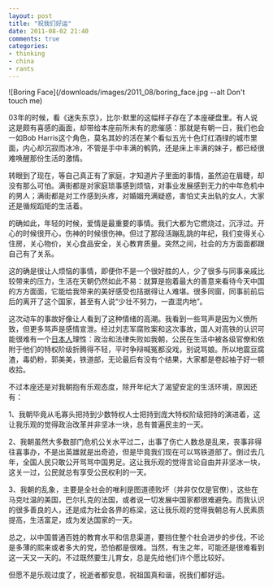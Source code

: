 ```yaml
---
layout: post
title: "祝我们好运"
date: 2011-08-02 21:40
comments: true
categories:
- thinking
- china
- rants
---
```



![Boring Face](/downloads/images/2011_08/boring_face.jpg --alt Don't touch me)


03年的时候，看《迷失东京》，比尔·默里的这幅样子存在了本座硬盘里。有人说这是颇有喜感的画面，却带给本座前所未有的悲催感：那就是有朝一日，我们也会一如Bob Harris这个角色，莫名其妙的活在某个看似五光十色灯红酒绿的城市里面，内心却沉寂而冰冷，不管是手中丰满的鹌鹑，还是床上丰满的妹子，都已经很难唤醒那份生活的激情。

转眼到了现在，等自己真正有了家庭，才知道片子里面的事情，虽然迫在眉睫，却没有那么可怕。满街都是对家庭琐事感到烦恼，对事业发展感到无力的中年危机中的男人；满街都是对工作感到头疼，对婚姻充满疑惑，害怕丈夫出轨的女人，大家还是循规蹈矩的生活着。

的确如此，年轻的时候，爱情是最重要的事情。我们大都为它燃烧过，沉浮过。开心的时候很开心，伤神的时候很伤神。但过了那段活蹦乱跳的年纪，我们变得关心住房，关心物价，关心食品安全，关心教育质量。突然之间，社会的方方面面都跟自己有了关系。

这的确是很让人烦恼的事情，即便你不是一个很好胜的人，少了很多与同事亲戚比较带来的压力，生活在天朝仍然如此不易：就算是抱着最大的善意来看待今天中国的方方面面，它能给我带来的美好感受也拮据得让人难堪。很多同窗，同事前前后后的离开了这个国家，甚至有人说“少壮不努力，一直混内地”。

这次动车的事故好像让人看到了这种情绪的高潮。我看到一些骂声是因为义愤所致，但更多骂声是感情宣泄。经过刘志军腐败案和这次事故，国人对高铁的认识可能很难有一个[日本人](http://www.ftchinese.com/story/001037078?page=1)理性：政治和法律失败如我朝，公民在生活中被各级官僚和依附于他们的特权阶级折腾得不轻，平时争辩喊冤都没戏，别说骂娘。所以地震豆腐渣，毒奶粉，郭美美，铁道部，无论最后有没有个结果，大家都是卷起袖子好一顿收拾。

不过本座还是对我朝抱有乐观态度，除开年纪大了渴望安定的生活环境，原因还有：

1、我朝毕竟从毛寡头把持到少数特权人士把持到庞大特权阶级把持的演进着，这让我乐观的觉得政治改革并非坚冰一块，总有普遍民主的一天。

2、我朝虽然大多数部门危机公关水平过二，出事了伤亡人数总是乱来，丧事非得往喜事办，不是出英雄就是出奇迹，但是毕竟我们现在可以骂铁道部了。倒过去几年，全国人民只敢公开骂骂中国男足。这让我乐观的觉得言论自由并非坚冰一块，这关一过，公民就总有享受公民权利的一天。

3、我朝的乱象，主要是全社会的唯利是图道德败坏（并非仅仅是官僚），这些在马克吐温的美国，巴尔扎克的法国，或者说一切发展中国家都很难避免。而我认识的很多善良的人，还是成为社会各界的栋梁，这让我乐观的觉得我朝总有人民素质提高，生活富足，成为发达国家的一天。

总之，以中国普通百姓的教育水平和信息渠道，要挡住整个社会进步的步伐，不论是多薄的熙来或者多大的党，恐怕都是很难。当然，有生之年，可能还是很难看到这一天又一天的。不过既然要生儿育女，总是先给他们许个愿比较好。

但愿不是乐观过度了，祝逝者都安息，祝祖国真和谐，祝我们都好运。